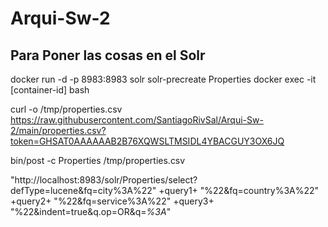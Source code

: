 # Arqui-Sw-2
## Para Poner las cosas en el Solr
docker run -d -p 8983:8983 solr solr-precreate Properties
docker exec -it [container-id] bash

curl -o /tmp/properties.csv https://raw.githubusercontent.com/SantiagoRivSal/Arqui-Sw-2/main/properties.csv?token=GHSAT0AAAAAAB2B76XQWSLTMSIDL4YBACGUY3OX6JQ

bin/post -c Properties /tmp/properties.csv



"http://localhost:8983/solr/Properties/select?defType=lucene&fq=city%3A%22"
+query1+
"%22&fq=country%3A%22"
+query2+
"%22&fq=service%3A%22"
+query3+
"%22&indent=true&q.op=OR&q=*%3A*"

